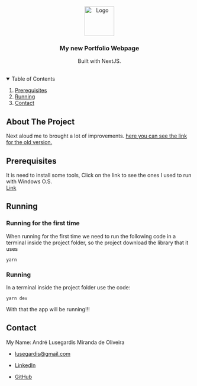 <!-- PROJECT LOGO -->
<br />
<p align="center">
  <img src="_README.md/app.gif" alt="Logo" width="80" height="80">

  <h3 align="center">My new Portfolio Webpage</h3>

  <p align="center">
    Built with NextJS.
    <br />
    <br />
  </p>
</p>



<!-- TABLE OF CONTENTS -->
<details open="open">
  <summary>Table of Contents</summary>
  <ol>
    <li><a href="#prerequisites">Prerequisites</a></li>
    <li><a href="#running">Running</a></li>
    <li><a href="#contact">Contact</a></li>
  </ol>
</details>



<!-- ABOUT THE PROJECT -->
## About The Project

<!-- <p align="center">
  <img src="_README.md/App.gif">
</p> -->

Next aloud me to brought a lot of improvements. [here you can see the link for the old version.](https://github.com/MestreALMO/My-Portfolio)

## Prerequisites
It is need to install some tools, Click on the link to see the ones I used to run with Windows O.S.
<br/>
[Link](https://github.com/MestreALMO/React-Requires-To-Run-Windows-)

## Running

### Running for the first time

When running for the first time we need to run the following code in a terminal inside the project folder, so the project download the library that it uses

```
yarn
```

### Running

In a terminal inside the project folder use the code:

```
yarn dev
```

With that the app will be running!!!

## Contact

My Name: André Lusegardis Miranda de Oliveira

  * lusegardis@gmail.com

  * [LinkedIn](https://www.linkedin.com/in/andr%C3%A9-lusegardis/)

  * [GitHub](https://github.com/MestreALMO)
